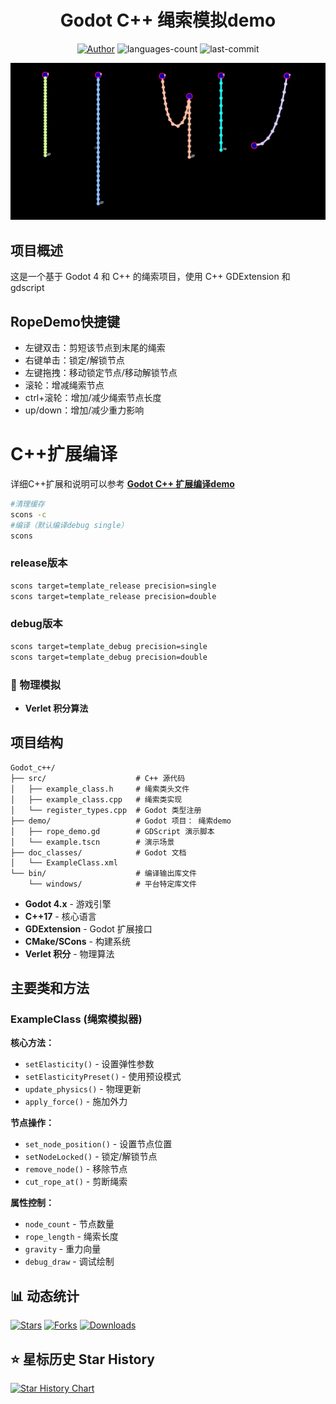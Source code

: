 <div align=center>
<h1>Godot C++ 绳索模拟demo</h1>
<a href="https://github.com/fantasywoc/Godot-Rope-Extension?tab=readme-ov-file"><img src="https://img.shields.io/badge/Author-Fantasy-orange" alt="Author" /></a>
<img src="https://img.shields.io/github/languages/count/fantasywoc/Godot-Rope-Extension" alt="languages-count" />

<img src="https://img.shields.io/github/last-commit/fantasywoc/Godot-Rope-Extension" alt="last-commit" />

</div>

![afa20e](https://github.com/fantasywoc/Godot-Rope-Extension/blob/main/rope_cover.png)
##  项目概述

这是一个基于 Godot 4 和 C++ 的绳索项目，使用 C++ GDExtension  和 gdscript

## RopeDemo快捷键

- 左键双击：剪短该节点到末尾的绳索
- 右键单击：锁定/解锁节点
- 左键拖拽：移动锁定节点/移动解锁节点
- 滚轮：增减绳索节点
- ctrl+滚轮：增加/减少绳索节点长度
- up/down：增加/减少重力影响

# C++扩展编译
详细C++扩展和说明可以参考       **[Godot C++ 扩展编译demo](https://github.com/fantasywoc/godot_cpp_extension)**

```bash
#清理缓存
scons -c
#编译（默认编译debug single）
scons
```
### release版本
```bash
scons target=template_release precision=single
scons target=template_release precision=double

```


### debug版本
```bash
scons target=template_debug precision=single
scons target=template_debug precision=double
```

  
### 🎯 物理模拟
- **Verlet 积分算法** 

## 项目结构

```
Godot_c++/
├── src/                    # C++ 源代码
│   ├── example_class.h     # 绳索类头文件
│   ├── example_class.cpp   # 绳索类实现
│   └── register_types.cpp  # Godot 类型注册
├── demo/                   # Godot 项目： 绳索demo
│   ├── rope_demo.gd        # GDScript 演示脚本
│   └── example.tscn        # 演示场景
├── doc_classes/            # Godot 文档
│   └── ExampleClass.xml    
└── bin/                    # 编译输出库文件
    └── windows/            # 平台特定库文件
```

- **Godot 4.x** - 游戏引擎
- **C++17** - 核心语言
- **GDExtension** - Godot 扩展接口
- **CMake/SCons** - 构建系统
- **Verlet 积分** - 物理算法

## 主要类和方法

### ExampleClass (绳索模拟器)

**核心方法：**
- `setElasticity()` - 设置弹性参数
- `setElasticityPreset()` - 使用预设模式
- `update_physics()` - 物理更新
- `apply_force()` - 施加外力

**节点操作：**
- `set_node_position()` - 设置节点位置
- `setNodeLocked()` - 锁定/解锁节点
- `remove_node()` - 移除节点
- `cut_rope_at()` - 剪断绳索

**属性控制：**
- `node_count` - 节点数量 
- `rope_length` - 绳索长度
- `gravity` - 重力向量
- `debug_draw` - 调试绘制






## 📊 动态统计
[![Stars](https://img.shields.io/github/stars/fantasywoc/Godot-Rope-Extension?label=Stars&color=yellow&logo=github)](https://github.com/fantasywoc/Vimag/stargazers)
[![Forks](https://img.shields.io/github/forks/fantasywoc/Godot-Rope-Extension?label=Forks&color=blue&logo=github)](https://github.com/fantasywoc/Vimag/network/members)
[![Downloads](https://img.shields.io/github/downloads/fantasywoc/Godot-Rope-Extension/total?label=Downloads)](https://github.com/fantasywoc/Godot-Rope-Extension/releases)
## ⭐ 星标历史 Star History
<a href="https://star-history.com/#fantasywoc/Godot-Rope-Extension&Date"> 
<picture>   
<source media="(prefers-color-scheme: dark)" srcset="https://api.star-history.com/svg?repos=fantasywoc/Godot-Rope-Extension&type=Date&theme=dark" />   
<source media="(prefers-color-scheme: light)" srcset="https://api.star-history.com/svg?repos=fantasywoc/Godot-Rope-Extension&type=Date" />   
<img alt="Star History Chart" src="https://api.star-history.com/svg?repos=fantasywoc/Godot-Rope-Extension&type=Date" /> 
</picture>
</a>




        
